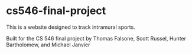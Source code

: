 # cs546-final-project

This is a website designed to track intramural sports.

Built for the CS 546 final project by Thomas Falsone, Scott Russel, Hunter Bartholomew, and Michael Janvier
